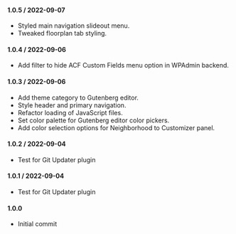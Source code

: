 #### 1.0.5 / 2022-09-07

* Styled main navigation slideout menu.
* Tweaked floorplan tab styling.

#### 1.0.4 / 2022-09-06

* Add filter to hide ACF Custom Fields menu option in WPAdmin backend.

#### 1.0.3 / 2022-09-06

* Add theme category to Gutenberg editor.
* Style header and primary navigation.
* Refactor loading of JavaScript files.
* Set color palette for Gutenberg editor color pickers.
* Add color selection options for Neighborhood to Customizer panel.

#### 1.0.2 / 2022-09-04

* Test for Git Updater plugin

#### 1.0.1 / 2022-09-04

* Test for Git Updater plugin

#### 1.0.0

* Initial commit
